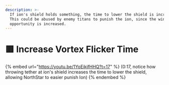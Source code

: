 ```yaml
---
description: >-
  If ion's shield holds something, the time to lower the shield is increased.
  This could be abused by enemy titans to punish the ion, since the window of
  opportunity is increased.
---
```


# 🟥 Increase Vortex Flicker Time

{% embed url="https://youtu.be/1YoEikjfHHQ?t=17" %}
(0:17, notice how throwing tether at ion's shield increases the time to lower the shield, allowing NorthStar to easier punish Ion)
{% endembed %}
